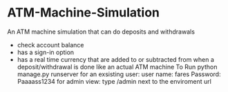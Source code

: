 # ATM-Machine-Simulation
An ATM machine simulation that can do deposits and withdrawals  
+ check account balance 
+ has a sign-in option 
+ has a real time currency that are added to or subtracted from when a deposit/withdrawal is done like an actual ATM machine 
To Run 
python manage.py runserver
for an exsisting user:
user name: fares
Password: Paaaass1234
for admin view:
type /admin next to the enviroment url
